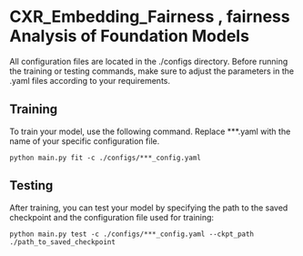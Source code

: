 # CXR_Embedding_Fairness , fairness Analysis of Foundation Models

All configuration files are located in the ./configs directory. Before running the training or testing commands, make sure to adjust the parameters in the .yaml files according to your requirements.

## Training
To train your model, use the following command. Replace ***.yaml with the name of your specific configuration file.

`python main.py fit -c ./configs/***_config.yaml `

## Testing
After training, you can test your model by specifying the path to the saved checkpoint and the configuration file used for training:

`python main.py test -c ./configs/***_config.yaml --ckpt_path ./path_to_saved_checkpoint `
